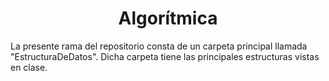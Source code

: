 <h1 align="center"> Algorítmica </h1>
La presente rama del repositorio consta de un carpeta principal llamada "EstructuraDeDatos". Dicha carpeta tiene las principales estructuras vistas en clase.
